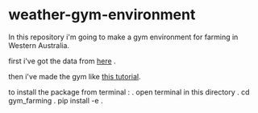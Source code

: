 # weather-gym-environment
In this repository i'm going to make a gym environment for farming in Western Australia.


first i've got the data from [here](https://data.world/damian-arntzen/west-aus-weather-1944-2016) .

then i've made the gym like [this tutorial](https://medium.com/@apoddar573/making-your-own-custom-environment-in-gym-c3b65ff8cdaa). 


to install the package from terminal :
. open terminal in this directory
. cd gym_farming
. pip install -e .
